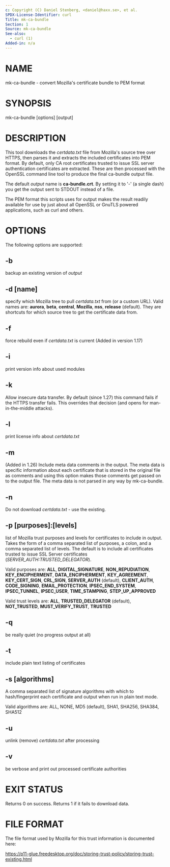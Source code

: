 ```yaml
---
c: Copyright (C) Daniel Stenberg, <daniel@haxx.se>, et al.
SPDX-License-Identifier: curl
Title: mk-ca-bundle
Section: 1
Source: mk-ca-bundle
See-also:
  - curl (1)
Added-in: n/a
---
```


# NAME

mk-ca-bundle - convert Mozilla's certificate bundle to PEM format

# SYNOPSIS

mk-ca-bundle [options] [output]

# DESCRIPTION

This tool downloads the *certdata.txt* file from Mozilla's source tree over
HTTPS, then parses it and extracts the included certificates into PEM format.
By default, only CA root certificates trusted to issue SSL server
authentication certificates are extracted. These are then processed with the
OpenSSL command line tool to produce the final ca-bundle output file.

The default *output* name is **ca-bundle.crt**. By setting it to '-' (a single
dash) you get the output sent to STDOUT instead of a file.

The PEM format this scripts uses for output makes the result readily available
for use by just about all OpenSSL or GnuTLS powered applications, such as curl
and others.

# OPTIONS

The following options are supported:

## -b

backup an existing version of *output*

## -d [name]

specify which Mozilla tree to pull *certdata.txt* from (or a custom URL).
Valid names are: **aurora**, **beta**, **central**, **Mozilla**, **nss**,
**release** (default). They are shortcuts for which source tree to get the
certificate data from.

## -f

force rebuild even if *certdata.txt* is current (Added in version 1.17)

## -i

print version info about used modules

## -k

Allow insecure data transfer. By default (since 1.27) this command fails if
the HTTPS transfer fails. This overrides that decision (and opens for
man-in-the-middle attacks).

## -l

print license info about *certdata.txt*

## -m

(Added in 1.26) Include meta data comments in the output. The meta data is
specific information about each certificate that is stored in the original
file as comments and using this option makes those comments get passed on to
the output file. The meta data is not parsed in any way by mk-ca-bundle.

## -n

Do not download *certdata.txt* - use the existing.

## -p [purposes]:[levels]

list of Mozilla trust purposes and levels for certificates to include in
output. Takes the form of a comma separated list of purposes, a colon, and a
comma separated list of levels. The default is to include all certificates
trusted to issue SSL Server certificates (*SERVER_AUTH:TRUSTED_DELEGATOR*).

Valid purposes are: **ALL**, **DIGITAL_SIGNATURE**, **NON_REPUDIATION**,
**KEY_ENCIPHERMENT**, **DATA_ENCIPHERMENT**, **KEY_AGREEMENT**,
**KEY_CERT_SIGN**, **CRL_SIGN**, **SERVER_AUTH** (default), **CLIENT_AUTH**,
**CODE_SIGNING**, **EMAIL_PROTECTION**, **IPSEC_END_SYSTEM**,
**IPSEC_TUNNEL**, **IPSEC_USER**, **TIME_STAMPING**, **STEP_UP_APPROVED**

Valid trust levels are: **ALL**, **TRUSTED_DELEGATOR** (default), **NOT_TRUSTED**,
**MUST_VERIFY_TRUST**, **TRUSTED**

## -q

be really quiet (no progress output at all)

## -t

include plain text listing of certificates

## -s [algorithms]

A comma separated list of signature algorithms with which to hash/fingerprint
each certificate and output when run in plain text mode.

Valid algorithms are:
ALL, NONE, MD5 (default), SHA1, SHA256, SHA384, SHA512

## -u

unlink (remove) *certdata.txt* after processing

## -v

be verbose and print out processed certificate authorities

# EXIT STATUS

Returns 0 on success. Returns 1 if it fails to download data.

# FILE FORMAT

The file format used by Mozilla for this trust information is documented here:

https://p11-glue.freedesktop.org/doc/storing-trust-policy/storing-trust-existing.html
